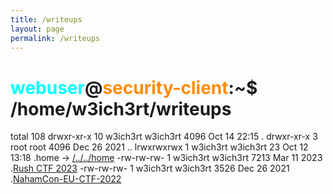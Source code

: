 ```yaml
---
title: /writeups
layout: page
permalink: /writeups
---
```


# <span style="color: cyan;">webuser</span>@<span style="color: darkorange;">security-client</span>:~$ <span style="color: white;">ls -la</span> /home/w3ich3rt/writeups
total 108
drwxr-xr-x 10 w3ich3rt w3ich3rt  4096 Oct 14 22:15 .
drwxr-xr-x  3 root     root      4096 Dec 26  2021 ..
lrwxrwxrwx  1 w3ich3rt w3ich3rt    23 Oct 12 13:18 .home -> [/../../home](/readme.md)
-rw-rw-rw-  1 w3ich3rt w3ich3rt  7213 Mar 11  2023 .[Rush CTF 2023](writeups/rushctf2022/rushctf.md)
-rw-rw-rw-  1 w3ich3rt w3ich3rt  3526 Dec 26  2021 .[NahamCon-EU-CTF-2022](/writeups/nahamcon-eu-2022/nahamcon-eu-2022.md)
